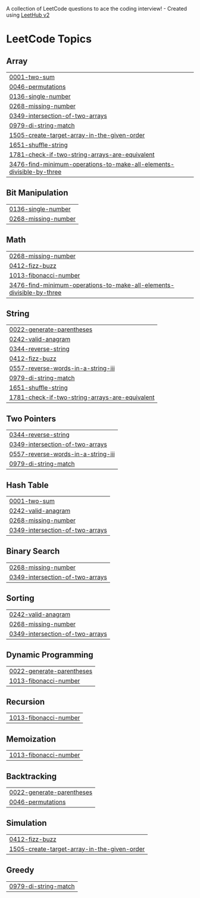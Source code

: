 A collection of LeetCode questions to ace the coding interview! - Created using [LeetHub v2](https://github.com/arunbhardwaj/LeetHub-2.0)
<!---LeetCode Topics Start-->
# LeetCode Topics
## Array
|  |
| ------- |
| [0001-two-sum](https://github.com/hakim-9895/leetcode/tree/master/0001-two-sum) |
| [0046-permutations](https://github.com/hakim-9895/leetcode/tree/master/0046-permutations) |
| [0136-single-number](https://github.com/hakim-9895/leetcode/tree/master/0136-single-number) |
| [0268-missing-number](https://github.com/hakim-9895/leetcode/tree/master/0268-missing-number) |
| [0349-intersection-of-two-arrays](https://github.com/hakim-9895/leetcode/tree/master/0349-intersection-of-two-arrays) |
| [0979-di-string-match](https://github.com/hakim-9895/leetcode/tree/master/0979-di-string-match) |
| [1505-create-target-array-in-the-given-order](https://github.com/hakim-9895/leetcode/tree/master/1505-create-target-array-in-the-given-order) |
| [1651-shuffle-string](https://github.com/hakim-9895/leetcode/tree/master/1651-shuffle-string) |
| [1781-check-if-two-string-arrays-are-equivalent](https://github.com/hakim-9895/leetcode/tree/master/1781-check-if-two-string-arrays-are-equivalent) |
| [3476-find-minimum-operations-to-make-all-elements-divisible-by-three](https://github.com/hakim-9895/leetcode/tree/master/3476-find-minimum-operations-to-make-all-elements-divisible-by-three) |
## Bit Manipulation
|  |
| ------- |
| [0136-single-number](https://github.com/hakim-9895/leetcode/tree/master/0136-single-number) |
| [0268-missing-number](https://github.com/hakim-9895/leetcode/tree/master/0268-missing-number) |
## Math
|  |
| ------- |
| [0268-missing-number](https://github.com/hakim-9895/leetcode/tree/master/0268-missing-number) |
| [0412-fizz-buzz](https://github.com/hakim-9895/leetcode/tree/master/0412-fizz-buzz) |
| [1013-fibonacci-number](https://github.com/hakim-9895/leetcode/tree/master/1013-fibonacci-number) |
| [3476-find-minimum-operations-to-make-all-elements-divisible-by-three](https://github.com/hakim-9895/leetcode/tree/master/3476-find-minimum-operations-to-make-all-elements-divisible-by-three) |
## String
|  |
| ------- |
| [0022-generate-parentheses](https://github.com/hakim-9895/leetcode/tree/master/0022-generate-parentheses) |
| [0242-valid-anagram](https://github.com/hakim-9895/leetcode/tree/master/0242-valid-anagram) |
| [0344-reverse-string](https://github.com/hakim-9895/leetcode/tree/master/0344-reverse-string) |
| [0412-fizz-buzz](https://github.com/hakim-9895/leetcode/tree/master/0412-fizz-buzz) |
| [0557-reverse-words-in-a-string-iii](https://github.com/hakim-9895/leetcode/tree/master/0557-reverse-words-in-a-string-iii) |
| [0979-di-string-match](https://github.com/hakim-9895/leetcode/tree/master/0979-di-string-match) |
| [1651-shuffle-string](https://github.com/hakim-9895/leetcode/tree/master/1651-shuffle-string) |
| [1781-check-if-two-string-arrays-are-equivalent](https://github.com/hakim-9895/leetcode/tree/master/1781-check-if-two-string-arrays-are-equivalent) |
## Two Pointers
|  |
| ------- |
| [0344-reverse-string](https://github.com/hakim-9895/leetcode/tree/master/0344-reverse-string) |
| [0349-intersection-of-two-arrays](https://github.com/hakim-9895/leetcode/tree/master/0349-intersection-of-two-arrays) |
| [0557-reverse-words-in-a-string-iii](https://github.com/hakim-9895/leetcode/tree/master/0557-reverse-words-in-a-string-iii) |
| [0979-di-string-match](https://github.com/hakim-9895/leetcode/tree/master/0979-di-string-match) |
## Hash Table
|  |
| ------- |
| [0001-two-sum](https://github.com/hakim-9895/leetcode/tree/master/0001-two-sum) |
| [0242-valid-anagram](https://github.com/hakim-9895/leetcode/tree/master/0242-valid-anagram) |
| [0268-missing-number](https://github.com/hakim-9895/leetcode/tree/master/0268-missing-number) |
| [0349-intersection-of-two-arrays](https://github.com/hakim-9895/leetcode/tree/master/0349-intersection-of-two-arrays) |
## Binary Search
|  |
| ------- |
| [0268-missing-number](https://github.com/hakim-9895/leetcode/tree/master/0268-missing-number) |
| [0349-intersection-of-two-arrays](https://github.com/hakim-9895/leetcode/tree/master/0349-intersection-of-two-arrays) |
## Sorting
|  |
| ------- |
| [0242-valid-anagram](https://github.com/hakim-9895/leetcode/tree/master/0242-valid-anagram) |
| [0268-missing-number](https://github.com/hakim-9895/leetcode/tree/master/0268-missing-number) |
| [0349-intersection-of-two-arrays](https://github.com/hakim-9895/leetcode/tree/master/0349-intersection-of-two-arrays) |
## Dynamic Programming
|  |
| ------- |
| [0022-generate-parentheses](https://github.com/hakim-9895/leetcode/tree/master/0022-generate-parentheses) |
| [1013-fibonacci-number](https://github.com/hakim-9895/leetcode/tree/master/1013-fibonacci-number) |
## Recursion
|  |
| ------- |
| [1013-fibonacci-number](https://github.com/hakim-9895/leetcode/tree/master/1013-fibonacci-number) |
## Memoization
|  |
| ------- |
| [1013-fibonacci-number](https://github.com/hakim-9895/leetcode/tree/master/1013-fibonacci-number) |
## Backtracking
|  |
| ------- |
| [0022-generate-parentheses](https://github.com/hakim-9895/leetcode/tree/master/0022-generate-parentheses) |
| [0046-permutations](https://github.com/hakim-9895/leetcode/tree/master/0046-permutations) |
## Simulation
|  |
| ------- |
| [0412-fizz-buzz](https://github.com/hakim-9895/leetcode/tree/master/0412-fizz-buzz) |
| [1505-create-target-array-in-the-given-order](https://github.com/hakim-9895/leetcode/tree/master/1505-create-target-array-in-the-given-order) |
## Greedy
|  |
| ------- |
| [0979-di-string-match](https://github.com/hakim-9895/leetcode/tree/master/0979-di-string-match) |
<!---LeetCode Topics End-->